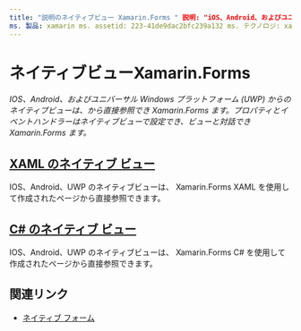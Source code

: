 ```yaml
---
title: "説明のネイティブビュー Xamarin.Forms " 説明: "iOS、Android、およびユニバーサル Windows プラットフォーム (UWP) からのネイティブビューは、から直接参照でき、 Xamarin.Forms ビューと対話でき Xamarin.Forms ます。"
ms. 製品: xamarin ms. assetid: 223-41de9dac2bfc239a132 ms. テクノロジ: xamarin-forms author: davidbritch ms. author: dabritch ms. date: 11/24/2016 no loc: [,、& # 91;。 Xamarin.Forms Xamarin.Essentials
---
```


# <a name="native-views-in-xamarinforms"></a>ネイティブビューXamarin.Forms

_IOS、Android、およびユニバーサル Windows プラットフォーム (UWP) からのネイティブビューは、から直接参照でき Xamarin.Forms ます。プロパティとイベントハンドラーはネイティブビューで設定でき、ビューと対話でき Xamarin.Forms ます。_

## <a name="native-views-in-xaml"></a>[XAML のネイティブ ビュー](xaml.md)

IOS、Android、UWP のネイティブビューは、 Xamarin.Forms XAML を使用して作成されたページから直接参照できます。

## <a name="native-views-in-c"></a>[C# のネイティブ ビュー](code.md)

IOS、Android、UWP のネイティブビューは、 Xamarin.Forms C# を使用して作成されたページから直接参照できます。

## <a name="related-links"></a>関連リンク

- [ネイティブ フォーム](~/xamarin-forms/platform/native-forms.md)
